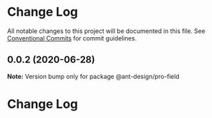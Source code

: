 # Change Log

All notable changes to this project will be documented in this file. See [Conventional Commits](https://conventionalcommits.org) for commit guidelines.

## 0.0.2 (2020-06-28)

**Note:** Version bump only for package @ant-design/pro-field

# Change Log

